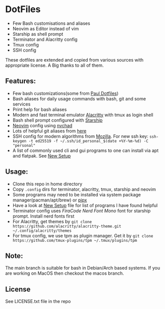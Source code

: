# DotFiles

- Few Bash customisations and aliases
- Neovim as Editor instead of vim
- Starship as shell prompt
- Terminator and Alacritty config
- Tmux config
- SSH config

These dotfiles are extended and copied from various sources with appropriate license. A Big thanks to all of them.

## Features:

- Few bash customizations(some from [Paul Dotfiles](]https://github.com/paulirish/dotfiles))
- Bash aliases for daily usage commands with bash, git and some services
- Print help for bash aliases
- Modern and fast terminal emulator [Alacritty](https://alacritty.org/) with tmux as login shell
- Bash shell prompt configured with [Starship](https://starship.rs)
- [Neovim](https://neovim.io/) config using [nvchad](https://nvchad.com)
- Lots of helpful git aliases from [here](https://github.com/theskumar/dotfiles)
- SSH config for modern algorithms from [Mozilla](https://infosec.mozilla.org/guidelines/openssh). For new ssh key: `ssh-keygen -t ed25519 -f ~/.ssh/id_personal_$(date +%Y-%m-%d) -C "personal"`
- A list of commonly used cli and gui programs to one can install via apt and flatpak. See [New Setup](./new_setup.md)

## Usage:

- Clone this repo in home directory
- Copy `.config` dirs for terminator, alacritty, tmux, starship and neovim
- Some programs may need to be installed via system package manager(pacman/apt/brew) or [pipx](https://github.com/pipxproject/pipx/)
- Have a look at [New Setup](new_setup.md) file for list of programs I have found helpful
- Terminator config uses *FiraCode Nerd Font Mono* font for starship prompt. Install nerd fonts first
- For Alacritty, get themes by `git clone https://github.com/alacritty/alacritty-theme.git ~/.config/alacritty/themes`
- For tmux config, we use tpm as plugin manager. Get it by `git clone https://github.com/tmux-plugins/tpm ~/.tmux/plugins/tpm`

## Note:

The main branch is suitable for bash in Debian/Arch based systems. If you are working on MacOS then checkout the macos branch.

## License

See LICENSE.txt file in the repo
